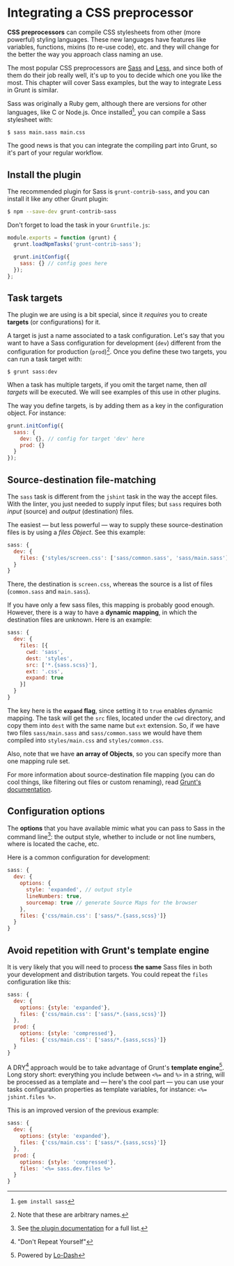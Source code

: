 # Integrating a CSS preprocessor

**CSS preprocessors** can compile CSS stylesheets from other (more powerful) styling languages. These new languages have features like variables, functions, mixins (to re-use code), etc. and they will change for the better the way you approach class naming an use.

The most popular CSS preprocessors are [Sass](http://sass-lang.com/) and [Less](http://lesscss.org/), and since both of them do their job really well, it's up to you to decide which one you like the most. This chapter will cover Sass examples, but the way to integrate Less in Grunt is similar.

Sass was originally a Ruby gem, although there are versions for other languages, like C or Node.js. Once installed[^install], you can compile a Sass stylesheet with:

```bash
$ sass main.sass main.css
```

[^install]: `gem install sass`

The good news is that you can integrate the compiling part into Grunt, so it's part of your regular workflow.

## Install the plugin

The recommended plugin for Sass is `grunt-contrib-sass`, and you can install it like any other Grunt plugin:

```bash
$ npm --save-dev grunt-contrib-sass
```

Don't forget to load the task in your `Gruntfile.js`:

```js
module.exports = function (grunt) {
  grunt.loadNpmTasks('grunt-contrib-sass');

  grunt.initConfig({
    sass: {} // config goes here
  });
};
```

## Task targets

The plugin we are using is a bit special, since it *requires* you to create **targets** (or configurations) for it.

A target is just a name associated to a task configuration. Let's say that you want to have a Sass configuration for development (`dev`) different from the configuration for production (`prod`)[^names]. Once you define these two targets, you can run a task target with:

```
$ grunt sass:dev
```

[^names]: Note that these are arbitrary names.

When a task has multiple targets, if you omit the target name, then *all targets* will be executed. We will see examples of this use in other plugins.

The way you define targets, is by adding them as a key in the configuration object. For instance:

```js
grunt.initConfig({
  sass: {
    dev: {}, // config for target 'dev' here
    prod: {}
  }
});
```

## Source-destination file-matching

The `sass` task is different from the `jshint` task in the way the accept files. With the linter, you just needed to supply input files; but `sass` requires both *input* (source) and *output* (destination) files.

The easiest — but less powerful — way to supply these source-destination files is by using a *files Object*. See this example:

```js
sass: {
  dev: {
    files: {'styles/screen.css': ['sass/common.sass', 'sass/main.sass']}
  }
}
```

There, the destination is `screen.css`, whereas the source is a list of files (`common.sass` and `main.sass`).

If you have only a few sass files, this mapping is probably good enough. However, there is a way to have a **dynamic mapping**, in which the destination files are unknown. Here is an example:

```js
sass: {
  dev: {
    files: [{
      cwd: 'sass',
      dest: 'styles',
      src: ['*.{sass.scss}'],
      ext: '.css',
      expand: true
    }]
  }
}
```

The key here is the **`expand` flag**, since setting it to `true` enables dynamic mapping. The task will get the `src` files, located under the `cwd` directory, and copy them into `dest` with the same name but `ext` extension. So, if we have two files `sass/main.sass` and `sass/common.sass` we would have them compiled into `styles/main.css` and `styles/common.css`.

Also, note that we have **an array of Objects**, so you can specify more than one mapping rule set.

For more information about source-destination file mapping (you can do cool things, like filtering out files or custom renaming), read [Grunt's documentation](http://gruntjs.com/configuring-tasks#files).

## Configuration options

The **options** that you have available mimic what you can pass to Sass in the command line[^sass-docs]: the output style, whether to include or not line numbers, where is located the cache, etc.

Here is a common configuration for development:

```js
sass: {
  dev: {
    options: {
      style: 'expanded', // output style
      lineNumbers: true,
      sourcemap: true // generate Source Maps for the browser
    },
    files: {'css/main.css': ['sass/*.{sass,scss}']}
  }
}
```

[^sass-docs]: See [the plugin documentation](https://github.com/gruntjs/grunt-contrib-sass) for a full list.

## Avoid repetition with Grunt's template engine

It is very likely that you will need to process **the same** Sass files in both your development and distribution targets. You could repeat the `files` configuration like this:

```js
sass: {
  dev: {
    options: {style: 'expanded'},
    files: {'css/main.css': ['sass/*.{sass,scss}']}
  },
  prod: {
    options: {style: 'compressed'},
    files: {'css/main.css': ['sass/*.{sass,scss}']}
  }
}
```

A DRY[^dry] approach would be to take advantage of Grunt's **template engine**[^lo-dash]. Long story short: everything you include between `<%=` and `%>` in a string, will be processed as a template and — here's the cool part — you can use your tasks configuration properties as template variables, for instance: `<%= jshint.files %>`. 

[^lo-dash]: Powered by [Lo-Dash](http://lodash.com/docs#template)

This is an improved version of the previous example:

```js
sass: {
  dev: {
    options: {style: 'expanded'},
    files: {'css/main.css': ['sass/*.{sass,scss}']}
  },
  prod: {
    options: {style: 'compressed'},
    files: '<%= sass.dev.files %>'
  }
}
```

[^dry]: "Don't Repeat Yourself"
